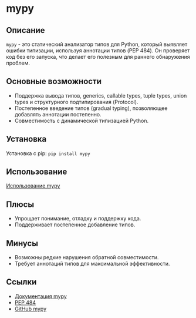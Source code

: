 # mypy

## Описание
`mypy` - это статический анализатор типов для Python, который выявляет ошибки типизации, используя аннотации типов (PEP 484). Он проверяет код без его запуска, что делает его полезным для раннего обнаружения проблем.

## Основные возможности
- Поддержка вывода типов, generics, callable types, tuple types, union types и структурного подтипирования (Protocol).
- Постепенное введение типов (gradual typing), позволяющее добавлять аннотации постепенно.
- Совместимость с динамической типизацией Python.

## Установка
Установка с pip: `pip install mypy`

## Использование
[Использование mypy](../examples/mypy/short.txt)

## Плюсы
- Упрощает понимание, отладку и поддержку кода.
- Поддерживает постепенное добавление типов.

## Минусы
- Возможны редкие нарушения обратной совместимости.
- Требует аннотаций типов для максимальной эффективности.

## Ссылки
- [Документация mypy](https://mypy.readthedocs.io/en/stable/)
- [PEP 484](https://peps.python.org/pep-0484/)
- [GitHub mypy](https://github.com/python/mypy)